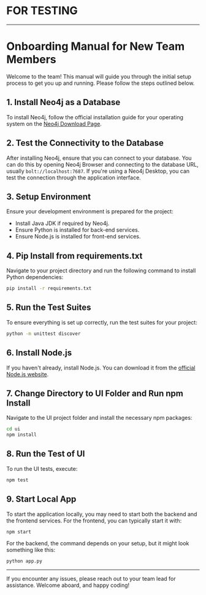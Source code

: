 # FOR TESTING

------

# Onboarding Manual for New Team Members

Welcome to the team! This manual will guide you through the initial setup process to get you up and running. Please follow the steps outlined below.

## 1. Install Neo4j as a Database

To install Neo4j, follow the official installation guide for your operating system on the [Neo4j Download Page](https://neo4j.com/download/).

## 2. Test the Connectivity to the Database

After installing Neo4j, ensure that you can connect to your database. You can do this by opening Neo4j Browser and connecting to the database URL, usually `bolt://localhost:7687`. If you're using a Neo4j Desktop, you can test the connection through the application interface.

## 3. Setup Environment

Ensure your development environment is prepared for the project:

- Install Java JDK if required by Neo4j.
- Ensure Python is installed for back-end services.
- Ensure Node.js is installed for front-end services.

## 4. Pip Install from requirements.txt

Navigate to your project directory and run the following command to install Python dependencies:

```bash
pip install -r requirements.txt
```

## 5. Run the Test Suites

To ensure everything is set up correctly, run the test suites for your project:

```bash
python -m unittest discover
```

## 6. Install Node.js

If you haven't already, install Node.js. You can download it from the [official Node.js website](https://nodejs.org/).

## 7. Change Directory to UI Folder and Run npm Install

Navigate to the UI project folder and install the necessary npm packages:

```bash
cd ui
npm install
```

## 8. Run the Test of UI

To run the UI tests, execute:

```bash
npm test
```

## 9. Start Local App

To start the application locally, you may need to start both the backend and the frontend services. For the frontend, you can typically start it with:

```bash
npm start
```

For the backend, the command depends on your setup, but it might look something like this:

```bash
python app.py
```

---

If you encounter any issues, please reach out to your team lead for assistance. Welcome aboard, and happy coding!